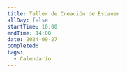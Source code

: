 ```yaml
---
title: Taller de Creación de Escaner
allDay: false
startTime: 10:00
endTime: 14:00
date: 2024-09-27
completed: 
tags:
  - Calendario
---
```

